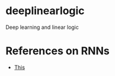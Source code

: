 # deeplinearlogic
Deep learning and linear logic

# References on RNNs

* [This](https://github.com/jimfleming/recurrent-entity-networks?utm_content=buffer6059a&utm_medium=social&utm_source=twitter.com&utm_campaign=buffer)

